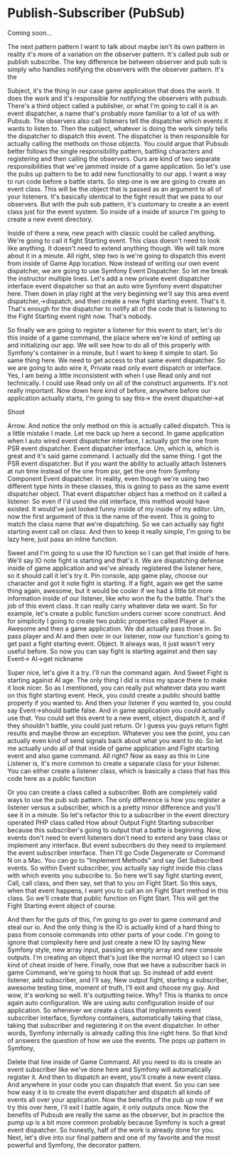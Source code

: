 # Publish-Subscriber (PubSub)

Coming soon...

The next pattern pattern I want to talk about maybe isn't its own pattern in reality
it's more of a variation on the observer pattern. It's called pub sub or publish
subscribe. The key difference be between observer and pub sub is simply who handles
notifying the observers with the observer pattern. It's the

Subject, it's the thing in our case game application that does the work. It does the
work and it's responsible for notifying the observers with pubsub. There's a third
object called a publisher, or what I'm going to call it is an event dispatcher, a
name that's probably more familiar to a lot of us with Pubsub. The observers also
call listeners tell the dispatcher which events it wants to listen to. Then the
subject, whatever is doing the work simply tells the dispatcher to dispatch this
event. The dispatcher is then responsible for actually calling the methods on those
objects. You could argue that Pubsub better follows the single responsibility
pattern, battling characters and registering and then calling the observers. Ours are
kind of two separate responsibilities that we've jammed inside of a game application.
So let's use the pubs up pattern to be to add new functionality to our app. I want a
way to run code before a battle starts. So step one is we are going to create an
event class. This will be the object that is passed as an argument to all of your
listeners. It's basically identical to the fight result that we pass to our
observers. But with the pub sub pattern, it's customary to create a an event class
just for the event system. So inside of a inside of source I'm going to create a new
event directory.

Inside of there a new, new peach with classic could be called anything. We're going
to call it fight Starting event. This class doesn't need to look like anything. It
doesn't need to extend anything though. We will talk more about it in a minute. All
right, step two is we're going to dispatch this event from inside of Game App
location. Now instead of writing our own event dispatcher, we are going to use
Symfony Event Dispatcher. So let me break the instructor multiple lines. Let's add a
new private event dispatcher interface event dispatcher so that an auto wire Symfony
event dispatcher here. Then down in play right at the very beginning we'll say this
area event dispatcher,->dispatch, and then create a new fight starting event. That's
it. That's enough for the dispatcher to notify all of the code that is listening to
the Fight Starting event right now. That's nobody.

So finally we are going to register a listener for this event to start, let's do this
inside of a game command, the place where we're kind of setting up and initializing
our app. We will see how to do all of this properly with Symfony's container in a
minute, but I want to keep it simple to start. So same thing here. We need to get
access to that same event dispatcher. So we are going to auto wire it, Private read
only event dispatch or interface. Yes, I am being a little inconsistent with when I
use Read only and not technically. I could use Read only on all of the construct
arguments. It's not really important. Now down here kind of before, anywhere before
our application actually starts, I'm going to say this-> the event dispatcher->at

Shoot

Arrow. And notice the only method on this is actually called dispatch. This is a
little mistake I made. Let me back up here a second. In game application when I auto
wired event dispatcher interface, I actually got the one from PSR event dispatcher.
Event dispatcher interface. Um, which is, which is great and it's said game command.
I actually did the same thing. I got the PSR event dispatcher. But if you want the
ability to actually attach listeners at run time instead of the one from psr, get the
one from Symfony Component Event dispatcher. In reality, even though we're using two
different type hints in these classes, this is going to pass as the same event
dispatcher object. That event dispatcher object has a method on it called a listener.
So even if I'd used the old interface, this method would have existed. It would've
just looked funny inside of my inside of my editor. Um, now the first argument of
this is the name of the event. This is going to match the class name that we're
dispatching. So we can actually say fight starting event call on class. And then to
keep it really simple, I'm going to be lazy here, just pass an inline function.

Sweet and I'm going to u use the IO function so I can get that inside of here. We'll
say IO note fight is starting and that's it. We are dispatching defense inside of
game application and we've already registered the listener here, so it should call it
let's try it. Pin console, app game play, choose our character and got it note fight
is starting. If a fight, again we get the same thing again, awesome, but it would be
cooler if we had a little bit more information inside of our listener, like who won
the fu the battle. That's the job of this event class. It can really carry whatever
data we want. So for example, let's create a public function unders corner score
construct. And for simplicity I going to create two public properties called Player
ai. Awesome and then a game application. We did actually pass those in. So pass
player and AI and then over in our listener, now our function's going to get past a
fight starting event. Object. It always was, it just wasn't very useful before. So
now you can say fight is starting against and then say Event-> AI->get nickname

Super nice, let's give it a try. I'll run the command again. And Sweet Fight is
starting against AI age. The only thing I did is miss my space there to make it look
nicer. So as I mentioned, you can really put whatever data you want on this fight
starting event. Heck, you could create a public should battle property if you wanted
to. And then your listener if you wanted to, you could say Event->should battle
false. And in game application you could actually use that. You could set this event
to a new event, object, dispatch it, and if they shouldn't battle, you could just
return. Or I guess you guys return fight results and maybe throw an exception.
Whatever you see the point, you can actually even kind of send signals back about
what you want to do. So let me actually undo all of that inside of game application
and Fight starting event and also game command. All right? Now as easy as this in
Line Listener is, it's more common to create a separate class for your listener. You
can either create a listener class, which is basically a class that has this code
here as a public function

Or you can create a class called a subscriber. Both are completely valid ways to use
the pub sub pattern. The only difference is how you register a listener versus a
subscriber, which is a pretty minor difference and you'll see it in a minute. So
let's refactor this to a subscriber in the event directory operated PHP class called
How about Output Fight Starting subscriber because this subscriber's going to output
that a battle is beginning. Now, events don't need to event listeners don't need to
extend any base class or implement any interface. But event subscribers do they need
to implement the event subscriber interface. Then I'll go Code Degenerate or Command
N on a Mac. You can go to "Implement Methods" and say Get Subscribed events. So
within Event subscriber, you actually say right inside this class with which events
you subscribe to. So here we'll say fight starting event, Call, call class, and then
say, set that to you on Fight Start. So this says, when that event happens, I want
you to call an on Fight Start method in this class. So we'll create that public
function on Fight Start. This will get the Fight Starting event object of course.

And then for the guts of this, I'm going to go over to game command and steal our io.
And the only thing is the IO is actually kind of a hard thing to pass from console
commands into other parts of your code. I'm going to ignore that complexity here and
just create a new IO by saying New Symfony style, new array input, passing an empty
array and new console outputs. I'm creating an object that's just like the normal IO
object so I can kind of cheat inside of here. Finally, now that we have a subscriber
back in game Command, we're going to hook that up. So instead of add event listener,
add subscriber, and I'll say, New output fight, starting a subscriber, awesome
testing time, moment of truth, I'll exit and choose my guy. And wow, it's working so
well. It's outputting twice. Why? This is thanks to once again auto configuration. We
are using auto configuration inside of our application. So whenever we create a class
that implements event subscriber interface, Symfony containers, automatically taking
that class, taking that subscriber and registering it on the event dispatcher. In
other words, Symfony internally is already calling this line right here. So that kind
of answers the question of how we use the events. The pops up pattern in Symfony,

Delete that line inside of Game Command. All you need to do is create an event
subscriber like we've done here and Symfony will automatically register it. And then
to dispatch an event, you'll create a new event class. And anywhere in your code you
can dispatch that event. So you can see how easy it is to create the event dispatcher
and dispatch all kinds of events all over your application. Now the benefits of the
pub up now if we try this over here, I'll exit I battle again, it only outputs once.
Now the benefits of Pubsub are really the same as the observer, but in practice the
pump up is a bit more common probably because Symfony is such a great event
dispatcher. So honestly, half of the work is already done for you. Next, let's dive
into our final pattern and one of my favorite and the most powerful and Symfony, the
decorator pattern.

